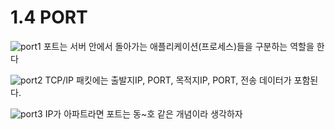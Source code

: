 # 1.4 PORT


![port1](https://user-images.githubusercontent.com/60098769/118995882-73a63b00-b9c2-11eb-88ef-43192117975b.png)
포트는 서버 안에서 돌아가는 애플리케이션(프로세스)들을 구분하는 역할을 한다

![port2](https://user-images.githubusercontent.com/60098769/118996604-fd560880-b9c2-11eb-872e-c73a1103ec85.png)
TCP/IP 패킷에는 출발지IP, PORT, 목적지IP, PORT, 전송 데이터가 포함된다.

![port3](https://user-images.githubusercontent.com/60098769/118996693-0d6de800-b9c3-11eb-92b5-0bd752c562e1.png)
IP가 아파트라면 포트는 동~호 같은 개념이라 생각하자 

